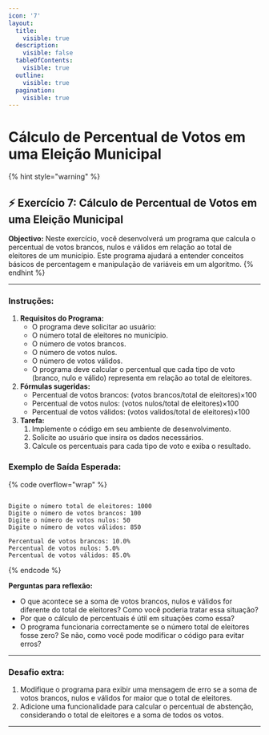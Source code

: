 ```yaml
---
icon: '7'
layout:
  title:
    visible: true
  description:
    visible: false
  tableOfContents:
    visible: true
  outline:
    visible: true
  pagination:
    visible: true
---
```


# Cálculo de Percentual de Votos em uma Eleição Municipal



{% hint style="warning" %}
## ⚡️ Exercício 7:  Cálculo de Percentual de Votos em uma Eleição Municipal



**Objectivo:** Neste exercício, você desenvolverá um programa que calcula o percentual de votos brancos, nulos e válidos em relação ao total de eleitores de um município. Este programa ajudará a entender conceitos básicos de percentagem e manipulação de variáveis em um algoritmo.
{% endhint %}



***



### **Instruções:**

1. **Requisitos do Programa:**
   * O programa deve solicitar ao usuário:
   * O número total de eleitores no município.
   * O número de votos brancos.
   * O número de votos nulos.
   * O número de votos válidos.
   * O programa deve calcular o percentual que cada tipo de voto (branco, nulo e válido) representa em relação ao total de eleitores.
2. **Fórmulas sugeridas:**
   * Percentual de votos brancos: (votos brancos/total de eleitores)×100
   * Percentual de votos nulos: (votos nulos/total de eleitores)×100
   * Percentual de votos válidos: (votos validos/total de eleitores)×100
3. **Tarefa:**
   1. Implemente o código em seu ambiente de desenvolvimento.
   2. Solicite ao usuário que insira os dados necessários.
   3. Calcule os percentuais para cada tipo de voto e exiba o resultado.

### **Exemplo de Saída Esperada:**

{% code overflow="wrap" %}
```

Digite o número total de eleitores: 1000
Digite o número de votos brancos: 100
Digite o número de votos nulos: 50
Digite o número de votos válidos: 850

Percentual de votos brancos: 10.0%
Percentual de votos nulos: 5.0%
Percentual de votos válidos: 85.0%

```
{% endcode %}

**Perguntas para reflexão:**

* O que acontece se a soma de votos brancos, nulos e válidos for diferente do total de eleitores? Como você poderia tratar essa situação?
* Por que o cálculo de percentuais é útil em situações como essa?
* O programa funcionaria correctamente se o número total de eleitores fosse zero? Se não, como você pode modificar o código para evitar erros?



***



### **Desafio extra:**

1. Modifique o programa para exibir uma mensagem de erro se a soma de votos brancos, nulos e válidos for maior que o total de eleitores.
2. Adicione uma funcionalidade para calcular o percentual de abstenção, considerando o total de eleitores e a soma de todos os votos.









***


